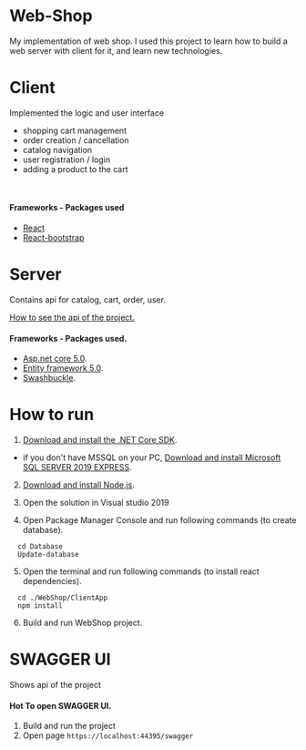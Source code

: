 # Web-Shop

My implementation of web shop. 
I used this project to learn how to build a web server with client for it, and learn new technologies.

# Client

Implemented the logic and user interface
* shopping cart management
* order creation / cancellation
* catalog navigation
* user registration / login
* adding a product to the cart

<br />

#### Frameworks - Packages used

* [React](https://ru.reactjs.org/)
* [React-bootstrap](https://react-bootstrap.github.io/)

# Server

Contains api for catalog, cart, order, user.

[How to see the api of the project.](#SWAGGER-UI)

#### Frameworks - Packages used.

* [Asp.net core 5.0](https://dotnet.microsoft.com/learn/dotnet/hello-world-tutorial/intro).
* [Entity framework 5.0](https://docs.microsoft.com/ru-ru/ef/).
* [Swashbuckle](https://github.com/domaindrivendev/Swashbuckle.AspNetCore).

# How to run

1. [Download and install the .NET Core SDK](https://dotnet.microsoft.com/download).

  * if you don't have MSSQL on your PC, [Download and install Microsoft SQL SERVER 2019 EXPRESS](https://www.microsoft.com/ru-RU/download/details.aspx?id=101064).
  
2. [Download and install Node.js](https://nodejs.org/en/).
  
3. Open the solution in Visual studio 2019 
4. Open Package Manager Console and run following commands (to create database).

```
  cd Database
  Update-database
```
5. Open the terminal and run following commands (to install react dependencies).

```
  cd ./WebShop/ClientApp
  npm install
```
6. Build and run WebShop project.

# SWAGGER UI

Shows api of the project

#### Hot To open SWAGGER UI.

1. Build and run the project 
2. Open page ```https://localhost:44395/swagger ```
